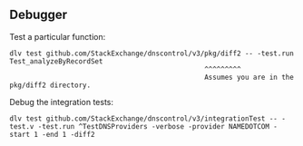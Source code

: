 ## Debugger

Test a particular function:

```
dlv test github.com/StackExchange/dnscontrol/v3/pkg/diff2 -- -test.run Test_analyzeByRecordSet
                                                ^^^^^^^^^
                                                Assumes you are in the pkg/diff2 directory.
```

Debug the integration tests:


```
dlv test github.com/StackExchange/dnscontrol/v3/integrationTest -- -test.v -test.run ^TestDNSProviders -verbose -provider NAMEDOTCOM -start 1 -end 1 -diff2
```
